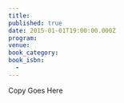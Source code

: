 ```yaml
---
title:
published: true
date: 2015-01-01T19:00:00.000Z
program:
venue:
book_category:
book_isbn:
  -
---
```

Copy Goes Here
